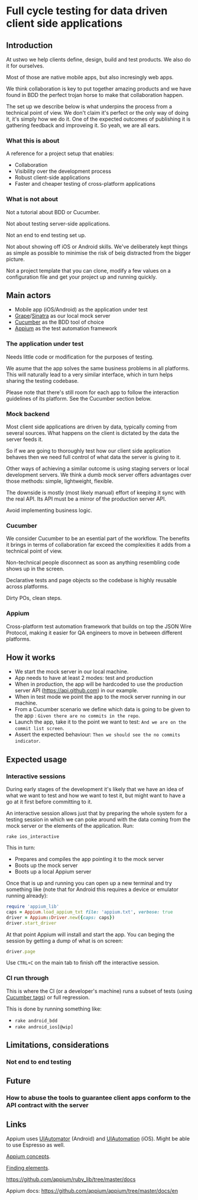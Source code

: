 # Full cycle testing for data driven client side applications

## Introduction

At ustwo we help clients define, design, build and test products. We also do it for ourselves.

Most of those are native mobile apps, but also incresingly web apps.

We think collaboration is key to put together amazing products and we have found in BDD the perfect trojan horse to make that collaboration happen.

The set up we describe below is what underpins the process from a technical point of view. We don't claim it's perfect or the only way of doing it, it's simply how we do it. One of the expected outcomes of publishing it is gathering feedback and improveing it. So yeah, we are all ears.


### What this is about

A reference for a project setup that enables:

 * Collaboration
 * Visibility over the development process
 * Robust client-side applications
 * Faster and cheaper testing of cross-platform applications

### What is not about

Not a tutorial about BDD or Cucumber.

Not about testing server-side applications.

Not an end to end testing set up.

Not about showing off iOS or Android skills. We've deliberately kept things as simple as possible to minimise the risk of beig distracted from the bigger picture.

Not a project template that you can clone, modify a few values on a configuration file and get your project up and running quickly.

## Main actors

 * Mobile app (iOS/Android) as the application under test
 * [Grape](http://intridea.github.io/grape/)/[Sinatra](http://www.sinatrarb.com/) as our local mock server
 * [Cucumber](http://cukes.info/) as the BDD tool of choice 
 * [Appium](http://appium.io/) as the test automation framework
 
### The application under test

Needs little code or modification for the purposes of testing.

We asume that the app solves the same business problems in all platforms. This will naturally lead to a very similar interface, which in turn helps sharing the testing codebase.

Please note that there's still room for each app to follow the interaction guidelines of its platform. See the Cucumber section below.

### Mock backend

Most client side applications are driven by data, typically coming from several sources. What happens on the client is dictated by the data the server feeds it.

So if we are going to thoroughly test how our client side application behaves then we need full control of what data the server is giving to it.

Other ways of achieving a similar outcome is using staging servers or local development servers. We think a dumb mock server offers advantages over those methods: simple, lightweight, flexible.

The downside is mostly (most likely manual) effort of keeping it sync with the real API. Its API must be a mirror of the production server API. 

Avoid implementing business logic.
 
### Cucumber

We consider Cucumber to be an esential part of the workflow. The benefits it brings in terms of collaboration far exceed the complexities it adds from a technical point of view.

Non-technical people disconnect as soon as anything resembling code shows up in the screen.

Declarative tests and page objects so the codebase is highly reusable across platforms. 

Dirty POs, clean steps.

### Appium

Cross-platform test automation framework that builds on top the JSON Wire Protocol, making it easier for QA engineers to move in between different platforms.

## How it works

 * We start the mock server in our local machine. 
 * App needs to have at least 2 modes: test and production
 * When in production, the app will be hardcoded to use the production server API (https://api.github.com) in our example.
 * When in test mode we point the app to the mock server running in our machine.
 * From a Cucumber scenario we define which data is going to be given to the app : ```Given there are no commits in the repo```.
 * Launch the app, take it to the point we want to test: ```And we are on the commit list screen```.
 * Assert the expected behaviour: ```Then we should see the no commits indicator```.
 
## Expected usage


### Interactive sessions

During early stages of the development it's likely that we have an idea of what we want to test and how we want to test it, but might want to have a go at it first before committing to it.

An interactive session allows just that by preparing the whole system for a testing session in which we can poke around with the data coming from the mock server or the elements of the application. Run:

```rake ios_interactive```

This in turn:

 * Prepares and compiles the app pointing it to the mock server
 * Boots up the mock server
 * Boots up a local Appium server 
 
Once that is up and running you can open up a new terminal and try something like (note that for Android this requires a device or emulator running already):

```ruby
require 'appium_lib'
caps = Appium.load_appium_txt file: 'appium.txt', verbose: true
driver = Appium::Driver.new({caps: caps})
driver.start_driver
```

At that point Appium will install and start the app. You can beging the session by getting a dump of what is on screen:

```ruby
driver.page
```

Use ```CTRL+C``` on the main tab to finish off the interactive session.  

### CI run through

This is where the CI (or a developer's machine) runs a subset of tests (using [Cucumber tags](https://github.com/cucumber/cucumber/wiki/Tags)) or full regression.

This is done by running something like:

 * ```rake android_bdd```
 * ```rake android_ios[@wip]```
 
## Limitations, considerations

### Not end to end testing

## Future

### How to abuse the tools to guarantee client apps conform to the API contract with the server  

## Links

Appium uses [UIAutomator](http://developer.android.com/tools/help/uiautomator/index.html) (Android) and [UIAutomation](https://developer.apple.com/library/ios/documentation/DeveloperTools/Conceptual/InstrumentsUserGuide/UsingtheAutomationInstrument/UsingtheAutomationInstrument.html) (iOS). Might be able to use Espresso as well.

[Appium concepts](https://github.com/appium/appium/blob/master/docs/en/about-appium/intro.md).

[Finding elements](https://github.com/appium/appium/blob/master/docs/en/writing-running-appium/finding-elements.md).

https://github.com/appium/ruby_lib/tree/master/docs

Appium docs:
https://github.com/appium/appium/tree/master/docs/en
